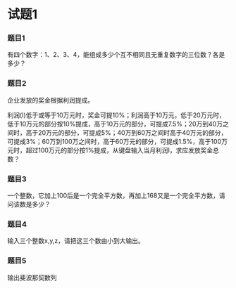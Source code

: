 # 试题1

### 题目1

有四个数字：1、2、3、4，能组成多少个互不相同且无重复数字的三位数？各是多少？



### 题目2

企业发放的奖金根据利润提成。

利润(I)低于或等于10万元时，奖金可提10%；利润高于10万元，低于20万元时，低于10万元的部分按10%提成，高于10万元的部分，可提成7.5%；20万到40万之间时，高于20万元的部分，可提成5%；40万到60万之间时高于40万元的部分，可提成3%；60万到100万之间时，高于60万元的部分，可提成1.5%，高于100万元时，超过100万元的部分按1%提成，从键盘输入当月利润I，求应发放奖金总数？



### 题目3

一个整数，它加上100后是一个完全平方数，再加上168又是一个完全平方数，请问该数是多少？



### 题目4

输入三个整数x,y,z，请把这三个数由小到大输出。

### 题目5

输出斐波那契数列